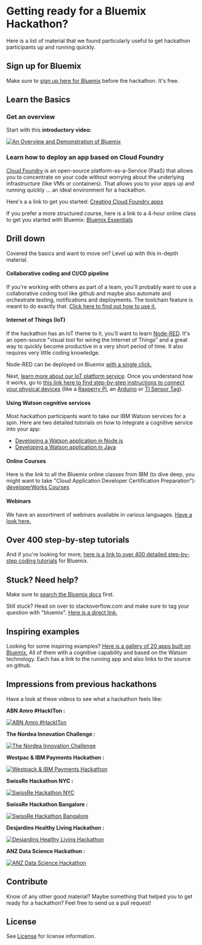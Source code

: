 # Getting ready for a Bluemix Hackathon?

Here is a list of material that we found particularly useful to get hackathon participants up and running quickly.

## Sign up for Bluemix

Make sure to [sign up here for Bluemix][bluemix_signup_url] before the hackathon. It's free.

## Learn the Basics

### Get an overview

Start with this **introductory video:**

[![An Overview and Demonstration of Bluemix](http://img.youtube.com/vi/GsGnyZedlFk/0.jpg)](http://www.youtube.com/watch?v=GsGnyZedlFk)

### Learn how to deploy an app based on Cloud Foundry

[Cloud Foundry][cloud_foundry] is an open-source platform-as-a-Service (PaaS) that allows you to concentrate on your code without worrying about the underlying infrastructure (like VMs or containers). That allows you to your apps up and running quickly ... an ideal environment for a hackathon.

Here's a a link to get you started: [Creating Cloud Foundry apps][cf_basics]

If you prefer a more structured course, here is a link to a 4-hour online class to get you started with Bluemix: [Bluemix Essentials][bluemix-essentials]

## Drill down

Covered the basics and want to move on? Level up with this in-depth material.

#### Collaborative coding and CI/CD pipeline

If you're working with others as part of a team, you'll probably want to use a collaborative coding tool like github and maybe also automate and orchestrate testing, notifications and deployments. The toolchain feature is meant to do exactly that. [Click here to find out how to use it.][opentoolchain_docs]

#### Internet of Things (IoT)

If the hackathon has an IoT theme to it, you'll want to learn [Node-RED][nodered_url]. It's an open-source "visual tool for wiring the Internet of Things" and a great way to quickly become productive in a very short period of time. It also requires very little coding knowledge.

Node-RED can be deployed on Bluemix [with a single click.][iotp_boilerplate]

Next, [learn more about our IoT platform service][IoTP_url]. Once you understand how it works, go to [this link here to find step-by-step instructions to connect your physical devices][recipes_url] (like a [Rasperry Pi][raspberry_url], an [Arduino][arduino_url] or [TI Sensor Tag][sensortag_url]).

#### Using Watson cognitive services

Most hackathon participants want to take our IBM Watson services for a spin. Here are two detailed tutorials on how to integrate a cognitive service into your app:

* [Developing a Watson application in Node.js][watson_nodejs]
* [Developing a Watson application in Java][watson_java]

#### Online Courses

Here is the link to all the Bluemix online classes from IBM (to dive deep, you might want to take "Cloud Application Developer Certification Preparation"): [developerWorks Courses][developer_courses]

#### Webinars

We have an assortment of webinars available in various languages. [Have a look here.][webinars-url]

## Over 400 step-by-step tutorials

And if you're looking for more, [here is a link to over 400 detailed step-by-step coding tutorials][bluemix_tutorials-url] for Bluemix.

## Stuck? Need help?

Make sure to [search the Bluemix docs][bluemixdocs_url] first.

Still stuck? Head on over to stackoverflow.com and make sure to tag your question with "bluemix". [Here is a direct link.][stackoverflow_url]

## Inspiring examples

Looking for some inspiring examples? [Here is a gallery of 20 apps built on Bluemix.][watson_starter-kits] All of them with a cognitive capability and based on the Watson technology. Each has a link to the running app and also links to the source on github.

## Impressions from previous hackathons

Have a look at these videos to see what a hackathon feels like:

**ABN Amro #HackITon :**

[![ABN Amro #HackITon](http://img.youtube.com/vi/hvaezfmzMX8/0.jpg)](http://www.youtube.com/watch?v=hvaezfmzMX8)

**The Nordea Innovation Challenge :**

[![The Nordea Innovation Challenge](http://img.youtube.com/vi/kfkInW_GWjE/0.jpg)](http://www.youtube.com/watch?v=kfkInW_GWjE)

**Westpac & IBM Payments Hackathon :**

[![Westpack & IBM Payments Hackathon](http://i.imgur.com/z8i9lKr.jpg)](https://vimeo.com/142343186)

**SwissRe Hackathon NYC :**

[![SwissRe Hackathon NYC](http://img.youtube.com/vi/ssmNXScD8W4/0.jpg)](http://www.youtube.com/watch?v=ssmNXScD8W4)

**SwissRe Hackathon Bangalore :**

[![SwissRe Hackathon Bangalore](http://img.youtube.com/vi/XcvxYHiahaE/0.jpg)](http://www.youtube.com/watch?v=XcvxYHiahaE)

**Desjardins Healthy Living Hackathon :**

[![Desjardins Healthy Living Hackathon](http://img.youtube.com/vi/-Z0hg7ynHBM/0.jpg)](http://www.youtube.com/watch?v=-Z0hg7ynHBM)

**ANZ Data Science Hackathon :**

[![ANZ Data Science Hackathon](http://img.youtube.com/vi/TXxoZSoCTvQ/0.jpg)](http://www.youtube.com/watch?v=TXxoZSoCTvQ)


## Contribute
Know of any other good material? Maybe something that helped you to get ready for a hackathon? Feel free to send us a pull request!


## License

See [License](License) for license information.

<!--Links-->
[bluemix_signup_url]: https://console.ng.bluemix.net/registration
[cloud_foundry]: https://www.cloudfoundry.org/
[cf_basics]: https://new-console.ng.bluemix.net/docs/cfapps/index.html
[bluemix-essentials]: https://developer.ibm.com/courses/all-courses/bluemix-essentials
[opentoolchain_docs]:https://new-console.ng.bluemix.net/docs/toolchains/toolchains_overview.html
[developer_courses]: https://developer.ibm.com/courses/#courses

[watson_starter-kits]:https://www.ibm.com/smarterplanet/us/en/ibmwatson/developercloud/starter-kits.html

[nodered_url]: http://nodered.org/
[iotp_boilerplate]: https://new-console.ng.bluemix.net/docs/starters/IoT/iot500.html#iot500
[IoTP_url]: https://new-console.ng.bluemix.net/docs/services/IoT/index.html
[recipes_url]: https://developer.ibm.com/recipes/
[raspberry_url]: https://developer.ibm.com/recipes/?post_type=tutorials&s=raspberry
[arduino_url]: https://developer.ibm.com/recipes/?post_type=tutorials&s=arduino
[sensortag_url]: https://github.com/uwefassnacht/ti-sensor-tag-demo

[watson_nodejs]: http://www.ibm.com/smarterplanet/us/en/ibmwatson/developercloud/doc/getting_started/gs-full-nodejs.shtml
[watson_java]: http://www.ibm.com/smarterplanet/us/en/ibmwatson/developercloud/doc/getting_started/gs-full-java.shtml

[bluemix_tutorials-url]: https://ibm.biz/bluemixtutorialsfordevs
[webinars-url]: https://webinars.mybluemix.net

[bluemixdocs_url]: https://console.ng.bluemix.net/docs
[stackoverflow_url]: https://stackoverflow.com/questions/tagged/bluemix
